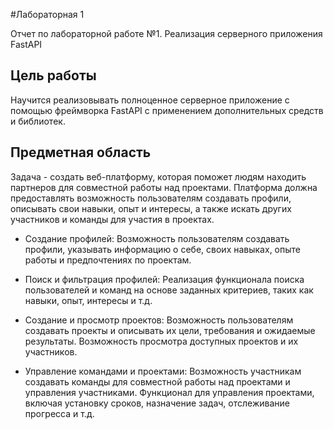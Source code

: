 #Лабораторная 1

Отчет по лабораторной работе №1. Реализация серверного приложения FastAPI

## Цель работы
Научится реализовывать полноценное серверное приложение с помощью фреймворка FastAPI с применением дополнительных средств и библиотек.

## Предметная область
Задача - создать веб-платформу, которая поможет людям находить партнеров для совместной работы над проектами. Платформа должна предоставлять возможность пользователям создавать профили, описывать свои навыки, опыт и интересы, а также искать других участников и команды для участия в проектах.

* Создание профилей: Возможность пользователям создавать профили, указывать информацию о себе, своих навыках, опыте работы и предпочтениях по проектам.

* Поиск и фильтрация профилей: Реализация функционала поиска пользователей и команд на основе заданных критериев, таких как навыки, опыт, интересы и т.д.

* Создание и просмотр проектов: Возможность пользователям создавать проекты и описывать их цели, требования и ожидаемые результаты. Возможность просмотра доступных проектов и их участников.

* Управление командами и проектами: Возможность участникам создавать команды для совместной работы над проектами и управления участниками. Функционал для управления проектами, включая установку сроков, назначение задач, отслеживание прогресса и т.д.
